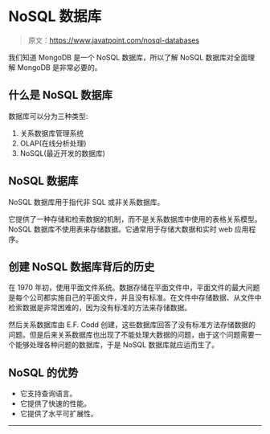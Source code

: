 # NoSQL 数据库

> 原文：<https://www.javatpoint.com/nosql-databases>

我们知道 MongoDB 是一个 NoSQL 数据库，所以了解 NoSQL 数据库对全面理解 MongoDB 是非常必要的。

## 什么是 NoSQL 数据库

数据库可以分为三种类型:

1.  关系数据库管理系统
2.  OLAP(在线分析处理)
3.  NoSQL(最近开发的数据库)

## NoSQL 数据库

NoSQL 数据库用于指代非 SQL 或非关系数据库。

它提供了一种存储和检索数据的机制，而不是关系数据库中使用的表格关系模型。NoSQL 数据库不使用表来存储数据。它通常用于存储大数据和实时 web 应用程序。

## 创建 NoSQL 数据库背后的历史

在 1970 年初，使用平面文件系统。数据存储在平面文件中，平面文件的最大问题是每个公司都实施自己的平面文件，并且没有标准。在文件中存储数据、从文件中检索数据是非常困难的，因为没有标准的方法来存储数据。

然后关系数据库由 E.F. Codd 创建，这些数据库回答了没有标准方法存储数据的问题。但是后来关系数据库也出现了不能处理大数据的问题，由于这个问题需要一个能够处理各种问题的数据库，于是 NoSQL 数据库就应运而生了。

## NoSQL 的优势

*   它支持查询语言。
*   它提供了快速的性能。
*   它提供了水平可扩展性。

* * *